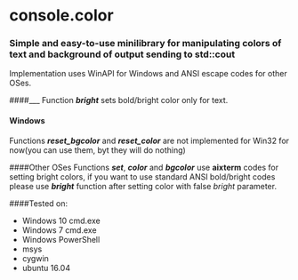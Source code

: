 # console.color

### Simple and easy-to-use minilibrary for manipulating colors of text and background of output sending to std::cout

Implementation uses WinAPI for Windows and ANSI escape codes for other OSes.


####___
Function **_bright_** sets bold/bright color only for text.


#### Windows
Functions **_reset_bgcolor_** and **_reset_color_** are not implemented for Win32 for now(you can use them, byt they will do nothing)

####Other OSes
Functions **_set_**, **_color_** and **_bgcolor_** use **aixterm** codes for setting bright colors, if you want to use standard ANSI bold/bright codes please use **_bright_** function after setting color with false _bright_ parameter.


####Tested on:
* Windows 10 cmd.exe
* Windows 7 cmd.exe
* Windows PowerShell
* msys
* cygwin 
* ubuntu 16.04


